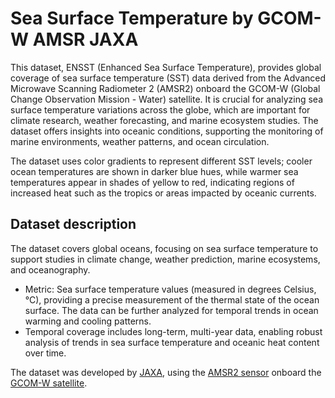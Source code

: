 # Sea Surface Temperature by GCOM-W AMSR JAXA
This dataset, ENSST (Enhanced Sea Surface Temperature), provides global coverage of sea surface temperature (SST) data derived from the Advanced Microwave Scanning Radiometer 2 (AMSR2) onboard the GCOM-W (Global Change Observation Mission - Water) satellite. It is crucial for analyzing sea surface temperature variations across the globe, which are important for climate research, weather forecasting, and marine ecosystem studies. The dataset offers insights into oceanic conditions, supporting the monitoring of marine environments, weather patterns, and ocean circulation.

The dataset uses color gradients to represent different SST levels; cooler ocean temperatures are shown in darker blue hues, while warmer sea temperatures appear in shades of yellow to red, indicating regions of increased heat such as the tropics or areas impacted by oceanic currents.

## Dataset description
The dataset covers global oceans, focusing on sea surface temperature to support studies in climate change, weather prediction, marine ecosystems, and oceanography.
- Metric: Sea surface temperature values (measured in degrees Celsius, °C), providing a precise measurement of the thermal state of the ocean surface. The data can be further analyzed for temporal trends in ocean warming and cooling patterns.
- Temporal coverage includes long-term, multi-year data, enabling robust analysis of trends in sea surface temperature and oceanic heat content over time.

The dataset was developed by [JAXA](https://global.jaxa.jp/), using the [AMSR2 sensor](https://www.earthdata.nasa.gov/sensors/amsr2) onboard the [GCOM-W satellite](https://global.jaxa.jp/projects/sat/gcom_w/).
